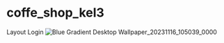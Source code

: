 # coffe_shop_kel3
Layout Login 
![Blue Gradient Desktop Wallpaper_20231116_105039_0000](https://github.com/siskadevita24/coffe_shop_kel3/assets/150652963/5716ec01-3e81-4f8c-8b68-eeb3fbd923a8)
